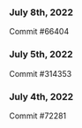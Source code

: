 ### July 8th, 2022

Commit #66404

### July 5th, 2022

Commit #314353


### July 4th, 2022

Commit #72281
